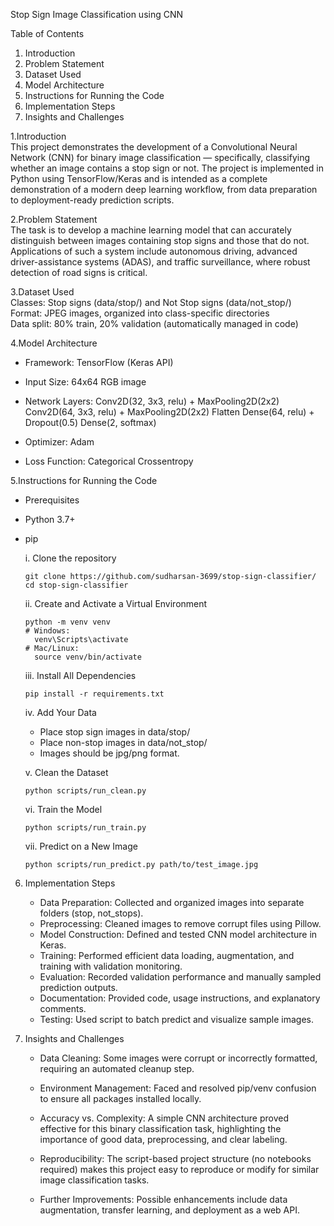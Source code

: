 Stop Sign Image Classification using CNN

Table of Contents
1. Introduction
2. Problem Statement  
3. Dataset Used  
4. Model Architecture
5. Instructions for Running the Code
6. Implementation Steps
7. Insights and Challenges  

1.Introduction  
This project demonstrates the development of a Convolutional Neural Network (CNN) for binary image classification — specifically, classifying whether an image contains a stop sign or not. The project is implemented in Python using TensorFlow/Keras and is intended as a complete demonstration of a modern deep learning workflow, from data preparation to deployment-ready prediction scripts.  

2.Problem Statement  
The task is to develop a machine learning model that can accurately distinguish between images containing stop signs and those that do not. Applications of such a system include autonomous driving, advanced driver-assistance systems (ADAS), and traffic surveillance, where robust detection of road signs is critical.  

3.Dataset Used  
Classes: Stop signs (data/stop/) and Not Stop signs (data/not_stop/)  
Format: JPEG images, organized into class-specific directories  
Data split: 80% train, 20% validation (automatically managed in code)  

4.Model Architecture  
* Framework: TensorFlow (Keras API)
* Input Size: 64x64 RGB image

* Network Layers:
  Conv2D(32, 3x3, relu) + MaxPooling2D(2x2)
  Conv2D(64, 3x3, relu) + MaxPooling2D(2x2)
  Flatten
  Dense(64, relu) + Dropout(0.5)
  Dense(2, softmax)

* Optimizer: Adam
* Loss Function: Categorical Crossentropy

5.Instructions for Running the Code
* Prerequisites
* Python 3.7+
* pip

  i. Clone the repository
  
      git clone https://github.com/sudharsan-3699/stop-sign-classifier/  
      cd stop-sign-classifier

  ii. Create and Activate a Virtual Environment
  
      python -m venv venv
      # Windows:  
        venv\Scripts\activate  
      # Mac/Linux:  
        source venv/bin/activate  

  iii. Install All Dependencies

      pip install -r requirements.txt

  iv. Add Your Data
    * Place stop sign images in data/stop/
    * Place non-stop images in data/not_stop/
    * Images should be jpg/png format.

  v. Clean the Dataset
  
      python scripts/run_clean.py

  vi. Train the Model
  
      python scripts/run_train.py

  vii. Predict on a New Image
  
      python scripts/run_predict.py path/to/test_image.jpg


6. Implementation Steps  
    * Data Preparation: Collected and organized images into separate folders (stop, not_stops).
    * Preprocessing: Cleaned images to remove corrupt files using Pillow.
    * Model Construction: Defined and tested CNN model architecture in Keras.
    * Training: Performed efficient data loading, augmentation, and training with validation monitoring.
    * Evaluation: Recorded validation performance and manually sampled prediction outputs.
    * Documentation: Provided code, usage instructions, and explanatory comments.
    * Testing: Used script to batch predict and visualize sample images.

7. Insights and Challenges
    * Data Cleaning: Some images were corrupt or incorrectly formatted, requiring an automated cleanup step.

    * Environment Management: Faced and resolved pip/venv confusion to ensure all packages installed locally.

    * Accuracy vs. Complexity: A simple CNN architecture proved effective for this binary classification task, highlighting the importance of good data, preprocessing, and clear labeling.

    * Reproducibility: The script-based project structure (no notebooks required) makes this project easy to reproduce or modify for similar image classification tasks.

    * Further Improvements: Possible enhancements include data augmentation, transfer learning, and deployment as a web API.
